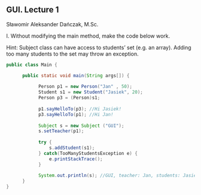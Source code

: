 ## GUI. Lecture 1  

Sławomir Aleksander Dańczak, M.Sc.

I. Without modifying the main method, make the code below work.  

Hint: Subject class can have access to students’ set (e.g. an array). Adding too many students to the set may throw an exception.  

```java
public class Main {

      public static void main(String args[]) {
      
            Person p1 = new Person("Jan" , 50);
            Student s1 = new Student("Jasiek", 20);
            Person p3 = (Person)s1;
            
            p1.sayHelloTo(p3); //Hi Jasiek! 
            p3.sayHelloTo(p1); //Hi Jan!
            
            Subject s = new Subject ("GUI"); 
            s.setTeacher(p1);
            
            try {
                s.addStudent(s1);
            } catch(TooManyStudentsException e) { 
                e.printStackTrace();
            }
            
            System.out.println(s); //GUI, teacher: Jan, students: Jasiek
      }
}
```
